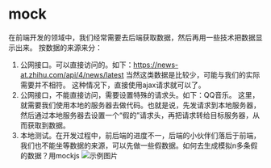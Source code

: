 # mock
在前端开发的领域中，我们经常需要去后端获取数据，然后再用一些技术把数据显示出来。
按数据的来源来分：
1. 公网接口。可以直接访问的。如下：https://news-at.zhihu.com/api/4/news/latest
当然这类数据是比较少，可能与我们的实际需要并不相符。
这种情况下，直接使用ajax请求就可以了。
2. 公网接口，不能直接访问，需要设置特殊的请求头。如下：QQ音乐。
这里，就需要我们使用本地的服务器去做代码。也就是说，先发请求到本地服务器，然后通过本地服务器去设置一个“假的”请求头，再把请求转给目标服务器，从而获取到数据。
3. 本地测试。在开发过程中，前后端的进度不一，后端的小伙伴们落后于前端，我们也不能坐等数据的来源，可以先做一些假数据。如何去生成模拟n多条假的数据？用mockjs
![示例图片](https://github.com/fanyoufu/book/blob/master/js/assets/import.png?raw=true)
